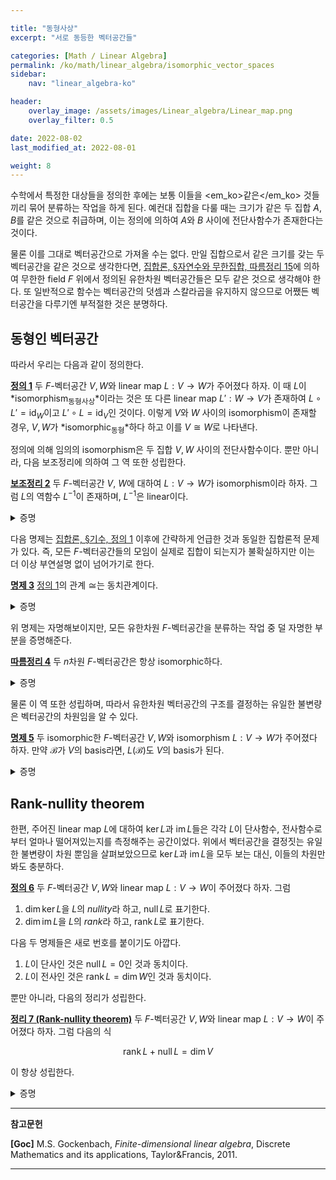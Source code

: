 ```yaml
---

title: "동형사상"
excerpt: "서로 동등한 벡터공간들"

categories: [Math / Linear Algebra]
permalink: /ko/math/linear_algebra/isomorphic_vector_spaces
sidebar: 
    nav: "linear_algebra-ko"

header:
    overlay_image: /assets/images/Linear_algebra/Linear_map.png
    overlay_filter: 0.5

date: 2022-08-02
last_modified_at: 2022-08-01

weight: 8
---
```


수학에서 특정한 대상들을 정의한 후에는 보통 이들을 <em_ko>같은</em_ko> 것들끼리 묶어 분류하는 작업을 하게 된다. 예컨대 집합을 다룰 때는 크기가 같은 두 집합 $A,B$를 같은 것으로 취급하며, 이는 정의에 의하여 $A$와 $B$ 사이에 전단사함수가 존재한다는 것이다. 

물론 이를 그대로 벡터공간으로 가져올 수는 없다. 만일 집합으로서 같은 크기를 갖는 두 벡터공간을 같은 것으로 생각한다면, [집합론, §자연수와 무한집합, 따름정리 15](/ko/math/set_theory/natural_numbers#crl15)에 의하여 무한한 field $F$ 위에서 정의된 유한차원 벡터공간들은 모두 같은 것으로 생각해야 한다. 또 일반적으로 함수는 벡터공간의 덧셈과 스칼라곱을 유지하지 않으므로 어쨌든 벡터공간을 다루기엔 부적절한 것은 분명하다.

## 동형인 벡터공간

따라서 우리는 다음과 같이 정의한다.

<div class="definition" markdown="1">

<ins id="df1">**정의 1**</ins> 두 $F$-벡터공간 $V,W$와 linear map $L:V\rightarrow W$가 주어졌다 하자. 이 때 $L$이 *isomorphism<sub>동형사상</sub>*이라는 것은 또 다른 linear map $L':W\rightarrow V$가 존재하여 $L\circ L'=\operatorname{id}_W$이고 $L'\circ L=\operatorname{id}_V$인 것이다. 이렇게 $V$와 $W$ 사이의 isomorphism이 존재할 경우, $V,W$가 *isomorphic<sub>동형</sub>*하다 하고 이를 $V\cong W$로 나타낸다. 

</div>

정의에 의해 임의의 isomorphism은 두 집합 $V,W$ 사이의 전단사함수이다. 뿐만 아니라, 다음 보조정리에 의하여 그 역 또한 성립한다. 

<div class="proposition" markdown="1">

<ins id="lem2">**보조정리 2**</ins> 두 $F$-벡터공간 $V$, $W$에 대하여 $L:V\rightarrow W$가 isomorphism이라 하자. 그럼 $L$의 역함수 $L^{-1}$이 존재하며, $L^{-1}$은 linear이다.

</div>
<details class="proof" markdown="1">
<summary>증명</summary>

$L^{-1}$이 존재한다는 것은 집합론에서의 결과이며, 이 때 $L\circ L^{-1}=\operatorname{id}_W$이고 $L^{-1}\circ L=\operatorname{id}_V$이다. 

따라서 $L^{-1}$이 linear임만 보이면 충분하다. 우선 임의의 $\alpha\in F$, $w\in W$에 대하여, $L^{-1}(\alpha w)=\alpha L^{-1}(w)$임을 보여야 한다. 임의의 $w\in W$에 대하여 $L(v)=w$이도록 하는 $v\in V$가 유일하게 존재하고, 이 때 $L(\alpha v)=\alpha L(v)=\alpha w$이다. 이제

$$L^{-1}(\alpha w)=L^{-1}(L(\alpha v))=\alpha v=\alpha L^{-1}(w).$$

이와 비슷하게 $L^{-1}(w_1+w_2)=L^{-1}(w_1)+L^{-1}(w_2)$ 또한 보일 수 있다. 

</details>

다음 명제는 [집합론, §기수, 정의 1](/ko/math/set_theory/cardinals#df1) 이후에 간략하게 언급한 것과 동일한 집합론적 문제가 있다. 즉, <phrase>모든 $F$-벡터공간들의 모임</phrase>이 실제로 집합이 되는지가 불확실하지만 이는 더 이상 부연설명 없이 넘어가기로 한다.

<div class="proposition" markdown="1">

<ins id="pp3">**명제 3**</ins> [정의 1](#df1)의 관계 $\cong$는 동치관계이다.

</div>
<details class="proof" markdown="1">
<summary>증명</summary>

관계 $\cong$이 reflexive, symmetric, transitive함을 보여야 한다.

1. 우선 임의의 $F$-벡터공간 $V$에 대하여 $V\cong V$임은 자명하다. $\operatorname{id}_V:V\rightarrow V$가 $V$에서 $V$로의 isomorphism이 되기 때문이다.
2. 앞선 [보조정리 2](#lem2)에 의해 $\cong$가 symmetric이라는 것이 자명하다.    
3. 마지막으로 $U\cong V$, $V\cong W$라 하자. 그럼 두 isomorphism $L_1:U\rightarrow V$, $L_2: V\rightarrow W$가 존재하여 

</details>

위 명제는 자명해보이지만, 모든 유한차원 $F$-벡터공간을 분류하는 작업 중 덜 자명한 부분을 증명해준다.

<div class="proposition" markdown="1">

<ins id="crl4">**따름정리 4**</ins> 두 $n$차원 $F$-벡터공간은 항상 isomorphic하다.

</div>
<details class="proof" markdown="1">
<summary>증명</summary>

앞선 글의 [에시 14](/ko/math/linear_algebra/linear_map#ex14)는 임의의 $n$차원 $F$-벡터공간 $V$가 $V\cong F^n$을 만족한다는 뜻이다. 또 다른 $n$차원 $F$-벡터공간 $W$에 대하여도 $W\cong F^n$이므로, $\cong$가 동치관계라는 것으로부터 $V\cong W$임을 안다.

</details>

물론 이 역 또한 성립하며, 따라서 유한차원 벡터공간의 구조를 결정하는 유일한 불변량은 벡터공간의 차원임을 알 수 있다.

<div class="proposition" markdown="1">

<ins id="pp5">**명제 5**</ins> 두 isomorphic한 $F$-벡터공간 $V,W$와 isomorphism $L:V\rightarrow W$가 주어졌다 하자. 만약 $\mathcal{B}$가 $V$의 basis라면, $L(\mathcal{B})$도 $V$의 basis가 된다.

</div>
<details class="proof" markdown="1">
<summary>증명</summary>

[§선형사상, 따름정리 9](/ko/math/linear_algebra/linear_map#crl9).

</details>

## Rank-nullity theorem

한편, 주어진 linear map $L$에 대하여 $\ker L$과 $\operatorname{im}L$들은 각각 $L$이 단사함수, 전사함수로부터 얼마나 떨어져있는지를 측정해주는 공간이었다. 위에서 벡터공간을 결정짓는 유일한 불변량이 차원 뿐임을 살펴보았으므로 $\ker L$과 $\operatorname{im}L$을 모두 보는 대신, 이들의 차원만 봐도 충분하다.

<div class="definition" markdown="1">

<ins id="df6">**정의 6**</ins> 두 $F$-벡터공간 $V,W$와 linear map $L:V\rightarrow W$이 주어졌다 하자. 그럼 

1. $\dim\ker L$을 $L$의 *nullity*라 하고, $\operatorname{null} L$로 표기한다.
2. $\dim\operatorname{im}L$을 $L$의 *rank*라 하고, $\operatorname{rank}L$로 표기한다.

</div>

다음 두 명제들은 새로 번호를 붙이기도 아깝다.

1. $L$이 단사인 것은 $\operatorname{null}L=0$인 것과 동치이다.
2. $L$이 전사인 것은 $\operatorname{rank}L=\dim W$인 것과 동치이다.

뿐만 아니라, 다음의 정리가 성립한다.

<div class="proposition" markdown="1">

<ins id="thm7">**정리 7 (Rank-nullity theorem)**</ins> 두 $F$-벡터공간 $V,W$와 linear map $L:V\rightarrow W$이 주어졌다 하자. 그럼 다음의 식 

$$\operatorname{rank}L+\operatorname{null}L=\operatorname{dim}V$$

이 항상 성립한다.

</div>
<details class="proof" markdown="1">
<summary>증명</summary>

편의를 위해 $\dim V=n$, $\operatorname{null} L=k$라 적자. 다음 두 경우는 자명하다.

1. 만일 $n=k$라면, $\ker L$은 $V$와 같은 차원을 가지는 부분공간이므로 $\ker L=V$가 성립한다. 따라서 $L=0$이고, $\operatorname{im} L=0$이므로 $\operatorname{rank} L=0$이 되어 정리가 성립한다. 
2. 이와 비슷하게 만일 $k=0$이라면 $\ker L=0$이므로 $L$은 단사다. 따라서 $L$의 공역을 $W$에서 $\operatorname{im} L$로 제한한다면 $L$은 $V$와 $\operatorname{im} L$ 사이의 전단사인 linear map이 된다. 따라서 $\dim V=\dim\operatorname{im} L=\operatorname{rank} L$이 된다.

이제 $0 < k < n$인 경우만 보이면 충분하다. $\left\\{b_1,b_2,\ldots, b_k\right\\}$가 $\ker L$의 basis라 하자. 이 집합은 $V$의 일차독립인 부분집합이므로, 이를 확장하여 $V$의 basis $\left\\{b_1,b_2,\ldots, b_k,b_{k+1},\ldots, b_n\right\\}$을 만들 수 있다. 그럼 집합 $\left\\{L(b_{k+1}), L(b_{k+2}), \ldots, L(b_n)\right\\}$이 $\operatorname{im} L$의 basis가 된다.

우선 이 집합은 일차독립인데, 만일 

$$\alpha_{k+1}L(b_{k+1})+\alpha_{k+2}L(b_{k+2})+\cdots+\alpha_nL(b_n)=0$$

이 성립한다면 linearity에 의해 $L(\sum_{i=k+1}^n \alpha_i b_i)=0$이므로 $\sum_{i=k+1}^n\alpha_ib_i\in\ker L$이고, 따라서 어떤 $\alpha_1$, $\alpha_2$, $\ldots$, $\alpha_k$에 대하여

$$\sum_{i=k+1}^n\alpha_ib_i=\alpha_1b_1+\alpha_2b_2+\cdots+\alpha_kb_k$$

혹은

$$\alpha_1b_1+\alpha_2b_2+\cdots+\alpha_kb_k-\alpha_{k+1}b_{k+1}-\cdots-\alpha_nb_n=0$$

가 성립한다. 이제 $\left\\{b_1,b_2,\ldots, b_k,b_{k+1},\ldots, b_n\right\\}$가 일차독립이므로 $\alpha_1=\alpha_2=\cdots=\alpha_n=0$이어야 하고, 특히 $\alpha_{k+1}=\alpha_{k+2}=\cdots=\alpha_n=0$이 된다.

또, 이 집합은 $\operatorname{im} L$을 span한다. 임의의 $w\in \operatorname{im} L$이 주어졌다고 하자. 그럼 $L(v)=w$인 $v\in V$가 존재한다. $v=\sum_{i=1}^n \alpha_ib_i$라 하면, 

$$u=L\left(\sum_{i=1}^n\alpha_i b_i\right)=L\left(\sum_{i=1}^k\alpha_i b_i\right)+L\left(\sum_{i=k+1}^n\alpha_i b_i\right)=\sum_{i=k+1}^n\alpha_i L(b_i)$$

가 성립하기 때문이다.

이상에서 $\operatorname{rank} L=\dim\operatorname{im} L=n-k=\dim V-\operatorname{null} L$이므로, 정리의 식이 성립한다.

</details>

---

**참고문헌**

**[Goc]** M.S. Gockenbach, *Finite-dimensional linear algebra*, Discrete Mathematics and its applications, Taylor&Francis, 2011.

---